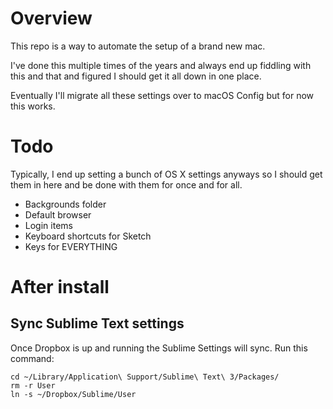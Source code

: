 # Overview
This repo is a way to automate the setup of a brand new mac.

I've done this multiple times of the years and always end up fiddling with this and that and figured I should get it all down in one place.

Eventually I'll migrate all these settings over to macOS Config but for now this works.

# Todo
Typically, I end up setting a bunch of OS X settings anyways so I should get them in here and be done with them for once and for all.

- Backgrounds folder
- Default browser
- Login items
- Keyboard shortcuts for Sketch
- Keys for EVERYTHING

# After install

## Sync Sublime Text settings
Once Dropbox is up and running the Sublime Settings will sync. Run this command:

````
cd ~/Library/Application\ Support/Sublime\ Text\ 3/Packages/
rm -r User
ln -s ~/Dropbox/Sublime/User
````